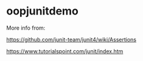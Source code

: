 # oopjunitdemo

More info from:

https://github.com/junit-team/junit4/wiki/Assertions

https://www.tutorialspoint.com/junit/index.htm
